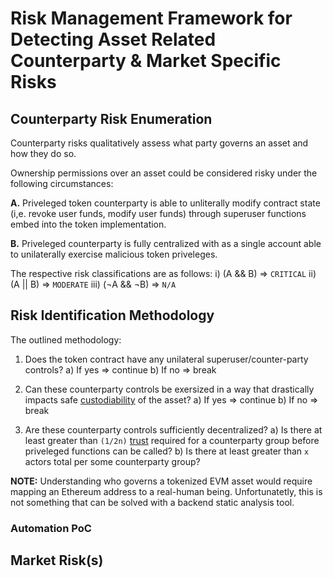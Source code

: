 # Risk Management Framework for Detecting Asset Related Counterparty & Market Specific Risks

## Counterparty Risk Enumeration
Counterparty risks qualitatively assess what party governs an asset and how they do so.

Ownership permissions over an asset could be considered risky under the following circumstances:

**A.** Priveleged token counterparty is able to unliterally modify contract state (i,e. revoke user funds, modify user funds) through superuser functions embed into the token implementation.

**B.** Priveleged counterparty is fully centralized with as a single account able to unilaterally exercise malicious token priveleges. 

The respective risk classifications are as follows:
i)   (A && B)   => `CRITICAL` 
ii)  (A || B)   => `MODERATE`
iii) (¬A && ¬B) => `N/A`

## Risk Identification Methodology
The outlined methodology:

1. Does the token contract have any unilateral superuser/counter-party controls?
    a) If yes => continue
    b) If no => break

2. Can these counterparty controls be exersized in a way that drastically impacts safe [custodiability](https://help.coinbase.com/en/coinbase/privacy-and-security/other/asset-security-review) of the asset?
    a) If yes => continue 
    b) If no => break

3. Are these counterparty controls sufficiently decentralized?
    a) Is there at least greater than `(1/2n)` [trust](https://vitalik.ca/general/2020/08/20/trust.html) required for a counterparty group before priveleged functions can be called? 
    b) Is there at least greater than `x` actors total per some counterparty group?


**NOTE:** Understanding who governs a tokenized EVM asset would require mapping an Ethereum address to a real-human being. Unfortunatetly, this is not something that can be solved with a backend static analysis tool.

### Automation PoC

## Market Risk(s)
